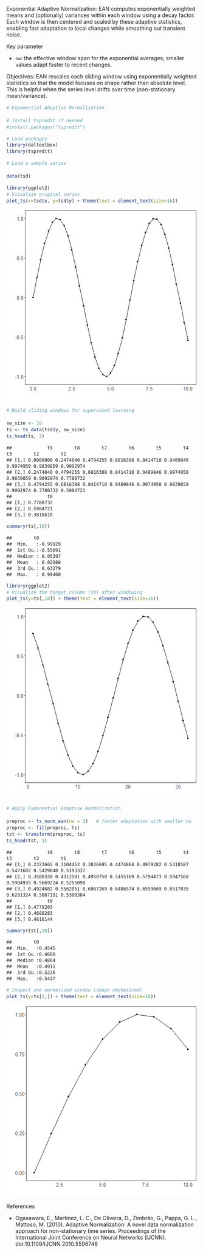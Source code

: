 Exponential Adaptive Normalization: EAN computes exponentially weighted means and (optionally) variances within each window using a decay factor. Each window is then centered and scaled by these adaptive statistics, enabling fast adaptation to local changes while smoothing out transient noise.

Key parameter
- `nw`: the effective window span for the exponential averages; smaller values adapt faster to recent changes.

Objectives: EAN rescales each sliding window using exponentially weighted statistics so that the model focuses on shape rather than absolute level. This is helpful when the series level drifts over time (non-stationary mean/variance).


``` r
# Exponential Adaptive Normalization

# Install tspredit if needed
#install.packages("tspredit")
```


``` r
# Load packages
library(daltoolbox)
library(tspredit) 
```



``` r
# Load a sample series

data(tsd)
```


``` r
library(ggplot2)
# Visualize original series
plot_ts(x=tsd$x, y=tsd$y) + theme(text = element_text(size=16))
```

![plot of chunk unnamed-chunk-4](fig/ts_norm_ean/unnamed-chunk-4-1.png)


``` r
# Build sliding windows for supervised learning

sw_size <- 10
ts <- ts_data(tsd$y, sw_size)
ts_head(ts, 3)
```

```
##             t9        t8        t7        t6        t5        t4        t3        t2        t1
## [1,] 0.0000000 0.2474040 0.4794255 0.6816388 0.8414710 0.9489846 0.9974950 0.9839859 0.9092974
## [2,] 0.2474040 0.4794255 0.6816388 0.8414710 0.9489846 0.9974950 0.9839859 0.9092974 0.7780732
## [3,] 0.4794255 0.6816388 0.8414710 0.9489846 0.9974950 0.9839859 0.9092974 0.7780732 0.5984721
##             t0
## [1,] 0.7780732
## [2,] 0.5984721
## [3,] 0.3816610
```

``` r
summary(ts[,10])
```

```
##        t0          
##  Min.   :-0.99929  
##  1st Qu.:-0.55091  
##  Median : 0.05397  
##  Mean   : 0.02988  
##  3rd Qu.: 0.63279  
##  Max.   : 0.99460
```


``` r
library(ggplot2)
# Visualize the target column (t0) after windowing
plot_ts(y=ts[,10]) + theme(text = element_text(size=16))
```

![plot of chunk unnamed-chunk-6](fig/ts_norm_ean/unnamed-chunk-6-1.png)


``` r
# Apply Exponential Adaptive Normalization

preproc <- ts_norm_ean(nw = 3)   # faster adaptation with smaller nw
preproc <- fit(preproc, ts)
tst <- transform(preproc, ts)
ts_head(tst, 3)
```

```
##             t9        t8        t7        t6        t5        t4        t3        t2        t1
## [1,] 0.2323665 0.3104452 0.3836695 0.4474864 0.4979282 0.5318587 0.5471682 0.5429048 0.5193337
## [2,] 0.3580339 0.4312581 0.4950750 0.5455169 0.5794473 0.5947568 0.5904935 0.5669224 0.5255090
## [3,] 0.4924682 0.5562851 0.6067269 0.6406574 0.6559669 0.6517035 0.6281324 0.5867191 0.5300384
##             t0
## [1,] 0.4779203
## [2,] 0.4688283
## [3,] 0.4616144
```

``` r
summary(tst[,10])
```

```
##        t0        
##  Min.   :0.4545  
##  1st Qu.:0.4608  
##  Median :0.4804  
##  Mean   :0.4911  
##  3rd Qu.:0.5226  
##  Max.   :0.5437
```

``` r
# Inspect one normalized window (shape emphasized)
plot_ts(y=ts[1,]) + theme(text = element_text(size=16))
```

![plot of chunk unnamed-chunk-7](fig/ts_norm_ean/unnamed-chunk-7-1.png)

References
- Ogasawara, E., Martinez, L. C., De Oliveira, D., Zimbrão, G., Pappa, G. L., Mattoso, M. (2010).
Adaptive Normalization: A novel data normalization approach for non-stationary time series.
Proceedings of the International Joint Conference on Neural Networks (IJCNN).
doi:10.1109/IJCNN.2010.5596746

